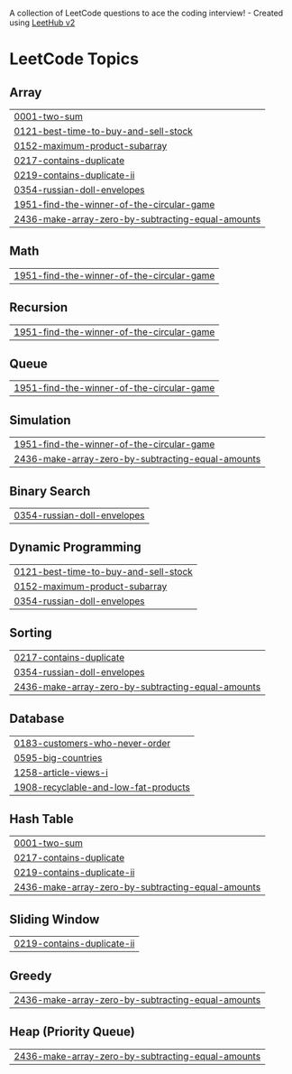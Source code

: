 A collection of LeetCode questions to ace the coding interview! - Created using [LeetHub v2](https://github.com/arunbhardwaj/LeetHub-2.0)
<!---LeetCode Topics Start-->
# LeetCode Topics
## Array
|  |
| ------- |
| [0001-two-sum](https://github.com/Simranjatav917/DSA-Practice/tree/master/0001-two-sum) |
| [0121-best-time-to-buy-and-sell-stock](https://github.com/Simranjatav917/DSA-Practice/tree/master/0121-best-time-to-buy-and-sell-stock) |
| [0152-maximum-product-subarray](https://github.com/Simranjatav917/DSA-Practice/tree/master/0152-maximum-product-subarray) |
| [0217-contains-duplicate](https://github.com/Simranjatav917/DSA-Practice/tree/master/0217-contains-duplicate) |
| [0219-contains-duplicate-ii](https://github.com/Simranjatav917/DSA-Practice/tree/master/0219-contains-duplicate-ii) |
| [0354-russian-doll-envelopes](https://github.com/Simranjatav917/DSA-Practice/tree/master/0354-russian-doll-envelopes) |
| [1951-find-the-winner-of-the-circular-game](https://github.com/Simranjatav917/DSA-Practice/tree/master/1951-find-the-winner-of-the-circular-game) |
| [2436-make-array-zero-by-subtracting-equal-amounts](https://github.com/Simranjatav917/DSA-Practice/tree/master/2436-make-array-zero-by-subtracting-equal-amounts) |
## Math
|  |
| ------- |
| [1951-find-the-winner-of-the-circular-game](https://github.com/Simranjatav917/DSA-Practice/tree/master/1951-find-the-winner-of-the-circular-game) |
## Recursion
|  |
| ------- |
| [1951-find-the-winner-of-the-circular-game](https://github.com/Simranjatav917/DSA-Practice/tree/master/1951-find-the-winner-of-the-circular-game) |
## Queue
|  |
| ------- |
| [1951-find-the-winner-of-the-circular-game](https://github.com/Simranjatav917/DSA-Practice/tree/master/1951-find-the-winner-of-the-circular-game) |
## Simulation
|  |
| ------- |
| [1951-find-the-winner-of-the-circular-game](https://github.com/Simranjatav917/DSA-Practice/tree/master/1951-find-the-winner-of-the-circular-game) |
| [2436-make-array-zero-by-subtracting-equal-amounts](https://github.com/Simranjatav917/DSA-Practice/tree/master/2436-make-array-zero-by-subtracting-equal-amounts) |
## Binary Search
|  |
| ------- |
| [0354-russian-doll-envelopes](https://github.com/Simranjatav917/DSA-Practice/tree/master/0354-russian-doll-envelopes) |
## Dynamic Programming
|  |
| ------- |
| [0121-best-time-to-buy-and-sell-stock](https://github.com/Simranjatav917/DSA-Practice/tree/master/0121-best-time-to-buy-and-sell-stock) |
| [0152-maximum-product-subarray](https://github.com/Simranjatav917/DSA-Practice/tree/master/0152-maximum-product-subarray) |
| [0354-russian-doll-envelopes](https://github.com/Simranjatav917/DSA-Practice/tree/master/0354-russian-doll-envelopes) |
## Sorting
|  |
| ------- |
| [0217-contains-duplicate](https://github.com/Simranjatav917/DSA-Practice/tree/master/0217-contains-duplicate) |
| [0354-russian-doll-envelopes](https://github.com/Simranjatav917/DSA-Practice/tree/master/0354-russian-doll-envelopes) |
| [2436-make-array-zero-by-subtracting-equal-amounts](https://github.com/Simranjatav917/DSA-Practice/tree/master/2436-make-array-zero-by-subtracting-equal-amounts) |
## Database
|  |
| ------- |
| [0183-customers-who-never-order](https://github.com/Simranjatav917/DSA-Practice/tree/master/0183-customers-who-never-order) |
| [0595-big-countries](https://github.com/Simranjatav917/DSA-Practice/tree/master/0595-big-countries) |
| [1258-article-views-i](https://github.com/Simranjatav917/DSA-Practice/tree/master/1258-article-views-i) |
| [1908-recyclable-and-low-fat-products](https://github.com/Simranjatav917/DSA-Practice/tree/master/1908-recyclable-and-low-fat-products) |
## Hash Table
|  |
| ------- |
| [0001-two-sum](https://github.com/Simranjatav917/DSA-Practice/tree/master/0001-two-sum) |
| [0217-contains-duplicate](https://github.com/Simranjatav917/DSA-Practice/tree/master/0217-contains-duplicate) |
| [0219-contains-duplicate-ii](https://github.com/Simranjatav917/DSA-Practice/tree/master/0219-contains-duplicate-ii) |
| [2436-make-array-zero-by-subtracting-equal-amounts](https://github.com/Simranjatav917/DSA-Practice/tree/master/2436-make-array-zero-by-subtracting-equal-amounts) |
## Sliding Window
|  |
| ------- |
| [0219-contains-duplicate-ii](https://github.com/Simranjatav917/DSA-Practice/tree/master/0219-contains-duplicate-ii) |
## Greedy
|  |
| ------- |
| [2436-make-array-zero-by-subtracting-equal-amounts](https://github.com/Simranjatav917/DSA-Practice/tree/master/2436-make-array-zero-by-subtracting-equal-amounts) |
## Heap (Priority Queue)
|  |
| ------- |
| [2436-make-array-zero-by-subtracting-equal-amounts](https://github.com/Simranjatav917/DSA-Practice/tree/master/2436-make-array-zero-by-subtracting-equal-amounts) |
<!---LeetCode Topics End-->